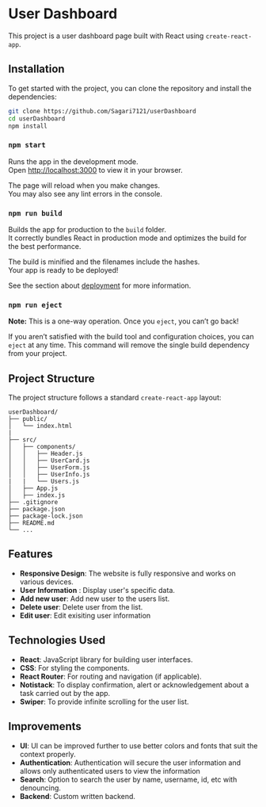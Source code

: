 # User Dashboard

This project is a user dashboard page built with React using `create-react-app`. 

## Installation

To get started with the project, you can clone the repository and install the dependencies:

```bash
git clone https://github.com/Sagari7121/userDashboard
cd userDashboard
npm install
```

### `npm start`

Runs the app in the development mode.\
Open [http://localhost:3000](http://localhost:3000) to view it in your browser.

The page will reload when you make changes.\
You may also see any lint errors in the console.

### `npm run build`

Builds the app for production to the `build` folder.\
It correctly bundles React in production mode and optimizes the build for the best performance.

The build is minified and the filenames include the hashes.\
Your app is ready to be deployed!

See the section about [deployment](https://facebook.github.io/create-react-app/docs/deployment) for more information.

### `npm run eject`

**Note:** This is a one-way operation. Once you `eject`, you can’t go back!

If you aren’t satisfied with the build tool and configuration choices, you can `eject` at any time. This command will remove the single build dependency from your project.

## Project Structure

The project structure follows a standard `create-react-app` layout:

```
userDashboard/
├── public/
│   └── index.html
|  
├── src/
│   ├── components/
│   │   ├── Header.js
│   │   ├── UserCard.js
│   │   ├── UserForm.js
│   │   ├── UserInfo.js
|   |   └── Users.js
│   ├── App.js
│   ├── index.js
├── .gitignore
├── package.json
├── package-lock.json
├── README.md
└── ...
```

## Features 

- **Responsive Design**: The website is fully responsive and works on various devices.
- **User Information** : Display user's specific data.
- **Add new user**: Add new user to the users list.
- **Delete user**: Delete user from the list.
- **Edit user**: Edit exisiting user information

## Technologies Used

- **React**: JavaScript library for building user interfaces.
- **CSS**: For styling the components.
- **React Router**: For routing and navigation (if applicable).
- **Notistack**: To display confirmation, alert or acknowledgement about a task carried out by the app.
- **Swiper**: To provide  infinite scrolling for the user list.

## Improvements 

- **UI**: UI can be improved further to use better colors and fonts that suit the context properly.
- **Authentication**: Authentication will secure the user information and allows only authenticated users to
view the information
- **Search**: Option to search the user by name, username, id, etc with denouncing.
- **Backend**: Custom written backend.
